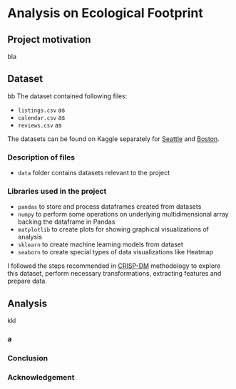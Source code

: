 # Analysis on Ecological Footprint

## Project motivation
bla

## Dataset
bb
The dataset contained following files:
* `listings.csv`  as
* `calendar.csv` as
* `reviews.csv` as

The datasets can be found on Kaggle separately for [Seattle](https://www.kaggle.com/airbnb/seattle) and [Boston](https://www.kaggle.com/airbnb/boston).

### Description of files
- `data` folder contains datasets relevant to the project

### Libraries used in the project
- `pandas` to store and process dataframes created from datasets
- `numpy` to perform some operations on underlying multidimensional array backing the dataframe in Pandas
- `matplotlib` to create plots for showing graphical visualizations of analysis
- `sklearn` to create machine learning models from dataset
- `seaborn` to create special types of data visualizations like Heatmap

I followed the steps recommended in [CRISP-DM](https://en.wikipedia.org/wiki/Cross-industry_standard_process_for_data_mining) methodology to explore this dataset, perform necessary transformations, extracting features and prepare data.


## Analysis
kkl

### a


### Conclusion


### Acknowledgement
